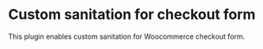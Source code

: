 # Custom sanitation for checkout form

This plugin enables custom sanitation for Woocommerce checkout form.